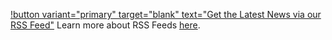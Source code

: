 [!button variant="primary" target="blank" text="Get the Latest News via our RSS Feed"](https://fcp.cafe/rss.xml)
Learn more about RSS Feeds [here](https://fcp.cafe/rss/).